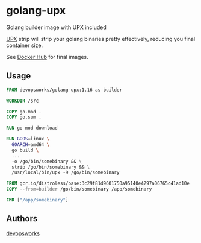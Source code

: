 # golang-upx

Golang builder image with UPX included

[UPX](https://upx.github.io/) strip will strip your golang binaries
pretty effectively, reducing you final container size.

See [Docker Hub](https://hub.docker.com/r/devopsworks/golang-upx) for final images.

## Usage

```dockerfile
FROM devopsworks/golang-upx:1.16 as builder

WORKDIR /src

COPY go.mod .
COPY go.sum .

RUN go mod download

RUN GOOS=linux \
  GOARCH=amd64 \
  go build \
  ...
  -o /go/bin/somebinary && \
  strip /go/bin/somebinary && \
  /usr/local/bin/upx -9 /go/bin/somebinary

FROM gcr.io/distroless/base:3c29f81d9601750a95140e4297a06765c41ad10e
COPY --from=builder /go/bin/somebinary /app/somebinary

CMD ["/app/somebinary"]
```

## Authors

[devopsworks](https://devops.works)

